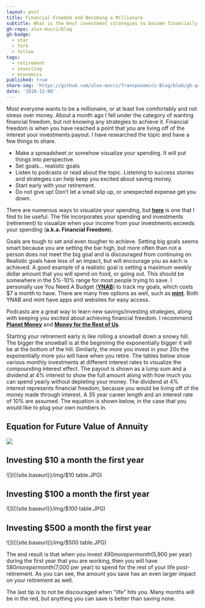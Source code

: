 ```yaml
---
layout: post
title: Financial Freedom and Becoming a Millionare
subtitle: What is the best investment strategies to become financially free?
gh-repo: alex-mucci/blog
gh-badge:
  - star
  - fork
  - follow
tags:
  - retirement
  - investing
  - economics
published: true
share-img: 'https://github.com/alex-mucci/Transponomics-Blog/blob/gh-pages/img/wolf_money.jpg'
date: '2018-12-08'
---
```


Most everyone wants to be a millionaire, or at least live comfortably and not stress over money. About a month ago I fell under the category of wanting financial freedom, but not knowing any strategies to achieve it. Financial freedom is when you have reached a point that you are living off of the interest your investments payout. I have researched the topic and have a few things to share.

- Make a spreadsheet or somehow visualize your spending. It will put things into perspective. 
- Set goals... realistic goals
- Listen to podcasts or read about the topic. Listening to success stories and strategies can help keep you excited about saving money.
- Start early with your retirement.
- Do not give up! Don’t let a small slip up, or unexpected expense get you down.

There are numerous ways to visualize your spending, but [**here**](https://github.com/alex-mucci/Transponomics-Blog/blob/gh-pages/img/Tracking%20My%20Financial%20Freedom.xlsx) is one that I find to be useful. The file incorporates your spending and investments (retirement) to visualize when your income from your investments exceeds your spending (**a.k.a. Financial Freedom**). 

Goals are tough to set and even tougher to achieve. Setting big goals seems smart because you are setting the bar high, but more often than not a person does not meet the big goal and is discouraged from continuing on. Realistic goals have less of an impact, but will encourage you as each is achieved. A good example of a realistic goal is setting a maximum weekly dollar amount that you will spend on food, or going out. This should be somewhere in the 5%-10% range for most people trying to save. I personally use You Need A Budget ([**YNAB**](https://www.youneedabudget.com/)) to track my goals, which costs $7 a month to have. There are many free options as well, such as [**mint**](https://www.mint.com/). Both YNAB and mint have apps and websites for easy access. 

Podcasts are a great way to learn new savings/investing strategies, along with keeping you excited about achieving financial freedom. I recommend [**Planet Money**](https://www.npr.org/podcasts/510289/planet-money) and [**Money for the Rest of Us**](https://moneyfortherestofus.com/episodes/). 

Starting your retirement early is like rolling a snowball down a snowy hill. The bigger the snowball is at the beginning the exponentially bigger it will be at the bottom of the hill. Similarly, the more you invest in your 20s the exponentially more you will have when you retire. The tables below show various monthly investments at different interest rates to visualize the compounding interest effect. The payout is shown as a lump sum and a dividend at 4% interest to show the full amount along with how much you can spend yearly without depleting your money. The dividend at 4% interest represents financial freedom, because you would be living off of the money made through interest. A 35 year career length and an interest rate of 10% are assumed. The equation is shown below, in the case that you would like to plug your own numbers in. 

## Equation for Future Value of Annuity
![]({{site.baseurl}}/img/annuity_calculation.JPG)


## Investing $10 a month the first year
![]({{site.baseurl}}/img/$10 table.JPG)


## Investing $100 a month the first year
![]({{site.baseurl}}/img/$100 table.JPG)


## Investing $500 a month the first year
![]({{site.baseurl}}/img/$500 table.JPG)


The end result is that when you invest $490 more per month ($5,900 per year) during the first year that you are working, then you will have $580 more per month ($7,000 per year) to spend for the rest of your life post-retirement. As you can see, the amount you save has an even larger impact on your retirement as well.

The last tip is to not be discouraged when "life" hits you. Many months will be in the red, but anything you can save is better than saving none. 





